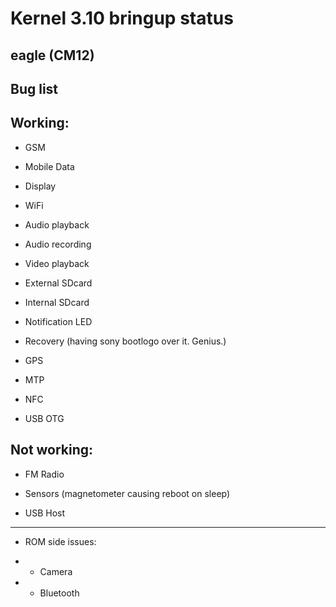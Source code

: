 Kernel 3.10 bringup status
=======

eagle (CM12)
----------



Bug list
----------


Working:
--------

- GSM

- Mobile Data

- Display

- WiFi

- Audio playback

- Audio recording

- Video playback

- External SDcard

- Internal SDcard

- Notification LED

- Recovery (having sony bootlogo over it. Genius.)

- GPS
 
- MTP

- NFC

- USB OTG

Not working:
-----------

- FM Radio

- Sensors (magnetometer causing reboot on sleep)

- USB Host

--------


- ROM side issues:

- - Camera

- - Bluetooth
